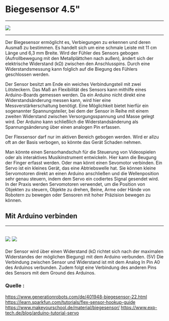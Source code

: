 # Biegesensor 4.5" 
---

![](https://www.distrelec.at/Web/WebShopImages/landscape_large/6-/01/Sparkfun-SEN-08606-30152836-01.jpg)

---

 Der Biegesensor ermöglicht es, Verbiegungen zu erkennen und deren Ausmaß zu bestimmen. Es handelt sich um eine schmale Leiste mit 11 cm Länge und 6,3 mm Breite. Wird der Fühler des Sensors gebogen (Aufrollbewegung mit den Metallplättchen nach außen), ändert sich der elektrische Widerstand (kΩ) zwischen den Anschlusspins. Durch eine Widerstandsmessung kann folglich auf die Biegung des Fühlers geschlossen werden.

Der Sensor besitzt am Ende ein weiches Verbindungsteil mit zwei Lötsteckern. Das Maß an Flexibilität des Sensors kann mithilfe eines Arduino-Boards gemessen werden. Da ein Arduino nicht direkt eine Widerstandsänderung messen kann, wird hier eine Messverstärkerschaltung benötigt. Eine Möglichkeit bietet hierfür ein sogenannter Spannungsteiler, bei dem der Sensor in Reihe mit einem zweiten Widerstand zwischen Versorgungsspannung und Masse gelegt wird. Der Arduino kann schließlich die Widerstandsänderung als Spannungsänderung über einen analogen Pin erfassen.

Der Flexsensor darf nur im aktiven Bereich gebogen werden. Wird er allzu oft an der Basis verbogen, so könnte das Gerät Schaden nehmen.

Man könnte einen Sensorhandschuh für die Steuerung von Videospielen oder als interaktives Musikinstrument entwickeln. Hier kann die Beugung der Finger erfasst werden. Oder man könnt einen Sevomotor verbinden. Ein Servo ist ein kleines Gerät, das eine Abtriebswelle hat. Sie können kleine Servomotoren direkt an einen Arduino anschließen und die Wellenposition sehr genau steuern, indem dem Servo ein codiertes Signal gesendet wird. In der Praxis werden Servomotoren verwendet, um die Position von Objekten zu steuern, Objekte zu drehen, Beine, Arme oder Hände von Robotern zu bewegen oder Sensoren mit hoher Präzision bewegen zu können. 


## Mit Arduino verbinden 
---
![](https://cdn.sparkfun.com/r/600-600/assets/learn_tutorials/3/1/0/Arduino_circuit_09_02-01.png) ![](https://cdn.sparkfun.com/r/600-600/assets/learn_tutorials/3/1/0/SIK_Arduino_Uno_exp_09_01.jpg)
---

Der Sensor wird über einen Widerstand (kΩ richtet sich nach der maximalen Widerstandes der möglichen Biegung) mit dem Arduino verbunden. (5V) Die Verbindung zwischen Sensor und Widerstand ist mit dem Analog In Pin A0 des Arduinos verbunden. Zudem folgt eine Verbindung des anderen Pins des Sensors mit dem Ground des Arduinos.


### Quelle :
https://www.generationrobots.com/de/401948-biegesensor-22.html
https://learn.sparkfun.com/tutorials/flex-sensor-hookup-guide
https://www.makeyourschool.de/material/biegesensor/
https://www.exp-tech.de/blog/arduino-tutorial-servo